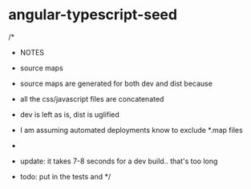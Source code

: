 # angular-typescript-seed

/*
 * NOTES

 * source maps
 * source maps are generated for both dev and dist because
 * all the css/javascript files are concatenated
 * dev is left as is, dist is uglified
 * I am assuming automated deployments know to exclude *.map files
 *
 * update: it takes 7-8 seconds for a dev build.. that's too long
 * todo: put in the tests and
 */
